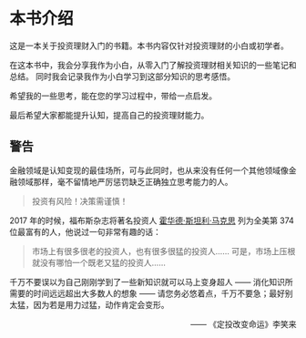 # 本书介绍

这是一本关于投资理财入门的书籍。本书内容仅针对投资理财的小白或初学者。

在这本书中，我会分享我作为小白，从零入门了解投资理财相关知识的一些笔记和总结。
同时我会记录我作为小白学习到这部分知识的思考感悟。

希望我的一些思考，能在您的学习过程中，带给一点启发。

最后希望大家都能提升认知，提高自己的投资理财能力。

## 警告

金融领域是认知变现的最佳场所，可与此同时，也从来没有任何一个其他领域像金融领域那样，毫不留情地严厉惩罚缺乏正确独立思考能力的人。

> 投资有风险！决策需谨慎！

2017 年的时候，福布斯杂志将著名投资人 [霍华德·斯坦利·马克思](https://en.wikipedia.org/wiki/Howard_Marks_%28investor%29) 列为全美第 374 位最富有的人，他说过一句非常有趣的话：

> 市场上有很多很老的投资人，也有很多很猛的投资人…… 可是，市场上压根就没有哪怕一个既老又猛的投资人……

千万不要误以为自己刚刚学到了一些新知识就可以马上变身超人 —— 消化知识所需要的时间远远超出大多数人的想象 —— 请您务必悠着点，千万不要急；最好别太猛，因为若是用力过猛，动作肯定会变形。

<div align="right">—— 《定投改变命运》李笑来</div>
